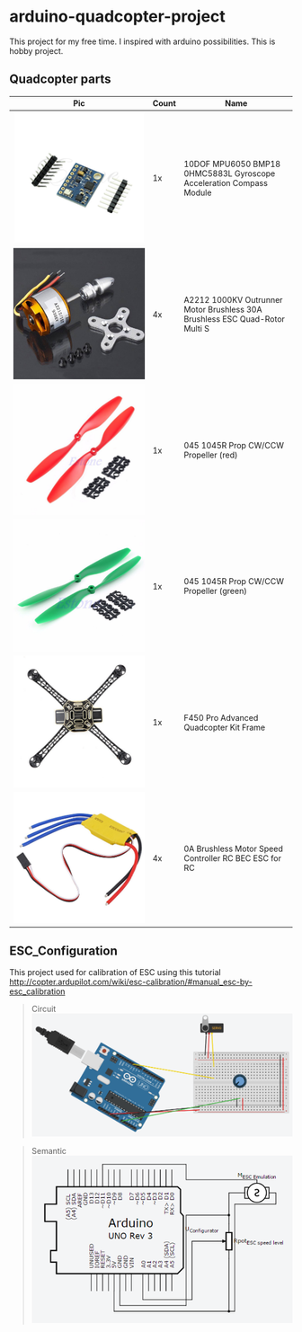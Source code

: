 # arduino-quadcopter-project
This project for my free time. I inspired with arduino possibilities. This is hobby project.


## Quadcopter parts

|Pic|Count|Name|
|----|----|----|
|![alt img](https://raw.githubusercontent.com/RomaRudyak/arduino-quadcopter-project/master/screens/10douf.png)|1x|10DOF MPU6050 BMP18 0HMC5883L Gyroscope Acceleration Compass Module|
|![alt img](https://raw.githubusercontent.com/RomaRudyak/arduino-quadcopter-project/master/screens/dc_motor.png)|4x|A2212 1000KV Outrunner Motor Brushless 30A Brushless ESC Quad-Rotor Multi S|
|![alt img](https://raw.githubusercontent.com/RomaRudyak/arduino-quadcopter-project/master/screens/props_red.png)|1x|045 1045R Prop CW/CCW Propeller (red)|
|![alt img](https://raw.githubusercontent.com/RomaRudyak/arduino-quadcopter-project/master/screens/props_green.png)|1x|045 1045R Prop CW/CCW Propeller (green)|
|![alt img](https://raw.githubusercontent.com/RomaRudyak/arduino-quadcopter-project/master/screens/frame.png)|1x|F450 Pro Advanced Quadcopter Kit Frame|
|![alt img](https://raw.githubusercontent.com/RomaRudyak/arduino-quadcopter-project/master/screens/esc.png)|4x|0A Brushless Motor Speed Controller RC BEC ESC for RC|


## ESC_Configuration
This project used for calibration of ESC using this tutorial http://copter.ardupilot.com/wiki/esc-calibration/#manual_esc-by-esc_calibration

> Circuit
[![alt bradboard](https://raw.githubusercontent.com/RomaRudyak/arduino-quadcopter-project/master/screens/circuit_view.png)](https://123d.circuits.io/circuits/1367530-esc-configuration/embed#breadboard)

> Semantic
[![alt semnatic](https://raw.githubusercontent.com/RomaRudyak/arduino-quadcopter-project/master/screens/semantic_view.PNG)](https://123d.circuits.io/circuits/1367530-esc-configuration/embed#schematic)
